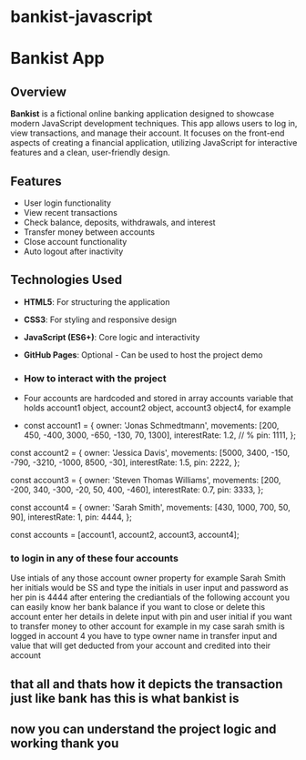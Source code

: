 # bankist-javascript

# Bankist App

## Overview
**Bankist** is a fictional online banking application designed to showcase modern JavaScript development techniques. This app allows users to log in, view transactions, and manage their account. It focuses on the front-end aspects of creating a financial application, utilizing JavaScript for interactive features and a clean, user-friendly design.

## Features
- User login functionality
- View recent transactions
- Check balance, deposits, withdrawals, and interest
- Transfer money between accounts
- Close account functionality
- Auto logout after inactivity

## Technologies Used
- **HTML5**: For structuring the application
- **CSS3**: For styling and responsive design
- **JavaScript (ES6+)**: Core logic and interactivity
- **GitHub Pages**: Optional - Can be used to host the project demo

- ### How to interact with the project ####
- Four accounts are hardcoded and stored in array accounts variable  that holds account1 object, account2 object, account3 object4, for example

- const account1 = {
  owner: 'Jonas Schmedtmann',
  movements: [200, 450, -400, 3000, -650, -130, 70, 1300],
  interestRate: 1.2, // %
  pin: 1111,
};

const account2 = {
  owner: 'Jessica Davis',
  movements: [5000, 3400, -150, -790, -3210, -1000, 8500, -30],
  interestRate: 1.5,
  pin: 2222,
};

const account3 = {
  owner: 'Steven Thomas Williams',
  movements: [200, -200, 340, -300, -20, 50, 400, -460],
  interestRate: 0.7,
  pin: 3333,
};

const account4 = {
  owner: 'Sarah Smith',
  movements: [430, 1000, 700, 50, 90],
  interestRate: 1,
  pin: 4444,
};

const accounts = [account1, account2, account3, account4];

### to login in any of these four accounts

Use intials of any those account owner property for example Sarah Smith  her initials would be SS and type the initials in user input and password as her pin is 4444
after entering the crediantials of the following account you can easily know her bank balance if you want to close or delete this account enter her details in delete input with pin and user initial
if you want to transfer money to other account for example in my case sarah smith is logged in account 4 you have to type owner name in transfer input and value that will get deducted from your account and credited into their account 

## that all and thats how it depicts the transaction just like bank  has  this is what bankist is 

## now you can understand the project logic and working thank you



